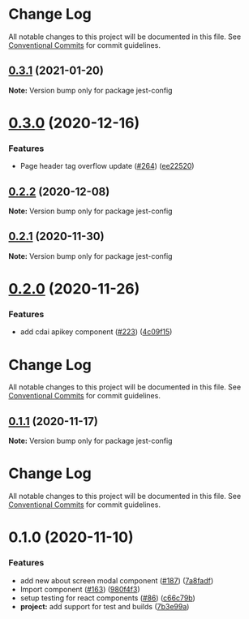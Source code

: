 # Change Log

All notable changes to this project will be documented in this file.
See [Conventional Commits](https://conventionalcommits.org) for commit guidelines.

## [0.3.1](https://github.com/carbon-design-system/ibm-cloud-cognitive/compare/jest-config@0.3.0...jest-config@0.3.1) (2021-01-20)

**Note:** Version bump only for package jest-config





# [0.3.0](https://github.com/carbon-design-system/ibm-cloud-cognitive/compare/jest-config@0.2.2...jest-config@0.3.0) (2020-12-16)


### Features

* Page header tag overflow update ([#264](https://github.com/carbon-design-system/ibm-cloud-cognitive/issues/264)) ([ee22520](https://github.com/carbon-design-system/ibm-cloud-cognitive/commit/ee225206e291fa3bca990cb2ccabfece8930fc88))





## [0.2.2](https://github.com/carbon-design-system/ibm-cloud-cognitive/compare/jest-config@0.2.1...jest-config@0.2.2) (2020-12-08)

**Note:** Version bump only for package jest-config





## [0.2.1](https://github.com/carbon-design-system/ibm-cloud-cognitive/compare/jest-config@0.2.0...jest-config@0.2.1) (2020-11-30)

**Note:** Version bump only for package jest-config





# [0.2.0](https://github.com/carbon-design-system/ibm-cloud-cognitive/tree/master/packages/jest-config/compare/jest-config@0.1.1...jest-config@0.2.0) (2020-11-26)


### Features

* add cdai apikey component ([#223](https://github.com/carbon-design-system/ibm-cloud-cognitive/tree/master/packages/jest-config/issues/223)) ([4c09f15](https://github.com/carbon-design-system/ibm-cloud-cognitive/tree/master/packages/jest-config/commit/4c09f15c3c62c3965d98c91b9695fa7a1cba8f0b))





# Change Log

All notable changes to this project will be documented in this file. See
[Conventional Commits](https://conventionalcommits.org) for commit guidelines.

## [0.1.1](https://github.com/carbon-design-system/ibm-cloud-cognitive/tree/master/packages/jest-config/compare/jest-config@0.1.0...jest-config@0.1.1) (2020-11-17)

**Note:** Version bump only for package jest-config

# Change Log

All notable changes to this project will be documented in this file. See
[Conventional Commits](https://conventionalcommits.org) for commit guidelines.

# 0.1.0 (2020-11-10)

### Features

- add new about screen modal component
  ([#187](https://github.com/carbon-design-system/ibm-cloud-cognitive/tree/master/packages/jest-config/issues/187))
  ([7a8fadf](https://github.com/carbon-design-system/ibm-cloud-cognitive/tree/master/packages/jest-config/commit/7a8fadf3b52bb50a733fbbbe5978051a00cf406e))
- Import component
  ([#163](https://github.com/carbon-design-system/ibm-cloud-cognitive/tree/master/packages/jest-config/issues/163))
  ([980f4f3](https://github.com/carbon-design-system/ibm-cloud-cognitive/tree/master/packages/jest-config/commit/980f4f3334610e97c0552921cdab269a6e01e6a7))
- setup testing for react components
  ([#86](https://github.com/carbon-design-system/ibm-cloud-cognitive/tree/master/packages/jest-config/issues/86))
  ([c66c79b](https://github.com/carbon-design-system/ibm-cloud-cognitive/tree/master/packages/jest-config/commit/c66c79bff039ad4a1e8fce5a2854948a80daf42e))
- **project:** add support for test and builds
  ([7b3e99a](https://github.com/carbon-design-system/ibm-cloud-cognitive/tree/master/packages/jest-config/commit/7b3e99ad75246bd03aa542563f8fdadca23a2f95))
